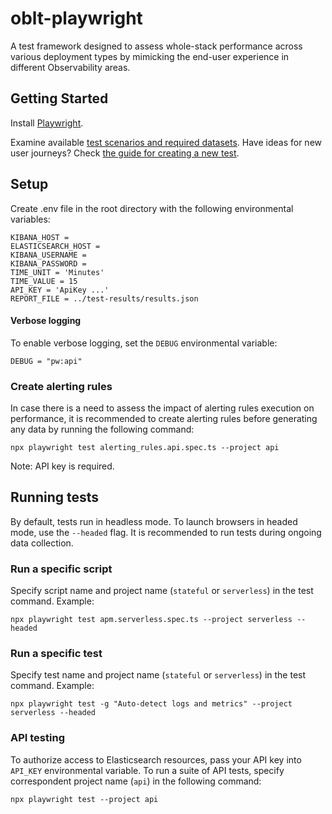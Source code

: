 # oblt-playwright

A test framework designed to assess whole-stack performance across various deployment types by mimicking the end-user experience in different Observability areas.

## Getting Started

Install [Playwright](https://playwright.dev/docs/intro).

Examine available [test scenarios and required datasets](https://github.com/elastic/oblt-playwright/blob/main/docs/data_mapping.md).
Have ideas for new user journeys? Check [the guide for creating a new test](https://github.com/elastic/oblt-playwright/blob/main/docs/guidelines.md).

## Setup 

Create .env file in the root directory with the following environmental variables:

```
KIBANA_HOST = 
ELASTICSEARCH_HOST =
KIBANA_USERNAME = 
KIBANA_PASSWORD = 
TIME_UNIT = 'Minutes'
TIME_VALUE = 15
API_KEY = 'ApiKey ...'
REPORT_FILE = ../test-results/results.json
```

#### Verbose logging

To enable verbose logging, set the `DEBUG` environmental variable:
```
DEBUG = "pw:api"
```

### Create alerting rules

In case there is a need to assess the impact of alerting rules execution on performance, it is recommended to create alerting rules before generating any data by running the following command: 

```
npx playwright test alerting_rules.api.spec.ts --project api
```

Note: API key is required.

## Running tests

By default, tests run in headless mode. To launch browsers in headed mode, use the `--headed` flag.
It is recommended to run tests during ongoing data collection.


### Run a specific script

Specify script name and project name (`stateful` or `serverless`) in the test command. Example:

```
npx playwright test apm.serverless.spec.ts --project serverless --headed
```

### Run a specific test

Specify test name and project name (`stateful` or `serverless`) in the test command. Example:

```
npx playwright test -g "Auto-detect logs and metrics" --project serverless --headed
```

### API testing

To authorize access to Elasticsearch resources, pass your API key into `API_KEY` environmental variable. To run a suite of API tests, specify correspondent project name (`api`) in the following command:

```
npx playwright test --project api
```